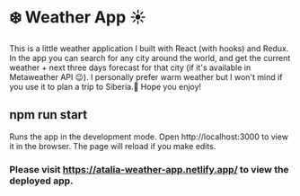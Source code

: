 # ❄️ Weather App ☀️
This is a little weather application I built with React (with hooks) and Redux.
In the app you can search for any city around the world, and get the current weather + next three days forecast for that city (if it's available in Metaweather API 😉).
I personally prefer warm weather but I won't mind if you use it to plan a trip to Siberia.🥶
Hope you enjoy!

## npm run start
Runs the app in the development mode.
Open http://localhost:3000 to view it in the browser.
The page will reload if you make edits.

### Please visit https://atalia-weather-app.netlify.app/ to view the deployed app.

